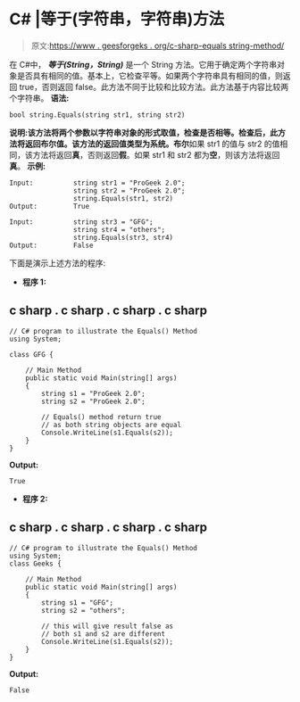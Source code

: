 # C# |等于(字符串，字符串)方法

> 原文:[https://www . geesforgeks . org/c-sharp-equals string-method/](https://www.geeksforgeeks.org/c-sharp-equalsstring-string-method/)

在 C#中， ***等于(String，String)*** 是一个 String 方法。它用于确定两个字符串对象是否具有相同的值。基本上，它检查平等。如果两个字符串具有相同的值，则返回 true，否则返回 false。此方法不同于比较和比较方法。此方法基于内容比较两个字符串。
**语法:**

```
bool string.Equals(string str1, string str2)
```

**说明:**该方法将两个参数以字符串对象的形式取值，检查是否相等。检查后，此方法将返回布尔值。该方法的返回值类型为**系统。布尔**如果 str1 的值与 str2 的值相同，该方法将返回**真**，否则返回**假**。如果 str1 和 str2 都为**空**，则该方法将返回**真**。
**示例:**

```
Input:          string str1 = "ProGeek 2.0";
                string str2 = "ProGeek 2.0";
                string.Equals(str1, str2)
Output:         True

Input:          string str3 = "GFG";
                string str4 = "others";
                string.Equals(str3, str4)
Output:         False
```

下面是演示上述方法的程序:

*   **程序 1:**

## c sharp . c sharp . c sharp . c sharp

```
// C# program to illustrate the Equals() Method
using System;

class GFG {

    // Main Method
    public static void Main(string[] args)
    {
        string s1 = "ProGeek 2.0";
        string s2 = "ProGeek 2.0";

        // Equals() method return true
        // as both string objects are equal
        Console.WriteLine(s1.Equals(s2));
    }
}
```

**Output:** 

```
True
```

*   **程序 2:**

## c sharp . c sharp . c sharp . c sharp

```
// C# program to illustrate the Equals() Method
using System;
class Geeks {

    // Main Method
    public static void Main(string[] args)
    {
        string s1 = "GFG";
        string s2 = "others";

        // this will give result false as
        // both s1 and s2 are different
        Console.WriteLine(s1.Equals(s2));
    }
}
```

**Output:** 

```
False
```